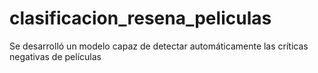 # clasificacion_resena_peliculas
Se desarrolló un modelo capaz de detectar automáticamente las críticas negativas de películas 
